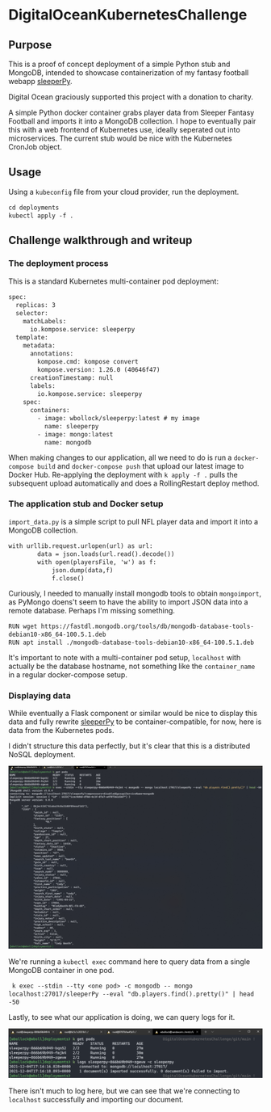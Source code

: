 # DigitalOceanKubernetesChallenge

## Purpose

This is a proof of concept deployment of a simple Python stub and MongoDB, intended to showcase containerization of my fantasy football webapp [sleeperPy](https://github.com/wbollock/sleeperPy).

Digital Ocean graciously supported this project with a donation to charity.

A simple Python docker container grabs player data from Sleeper Fantasy Football and imports it into a MongoDB collection. I hope to eventually pair this with a web frontend of Kubernetes use, ideally seperated out into microservices. The current stub would be nice with the Kubernetes CronJob object.

## Usage

Using a `kubeconfig` file from your cloud provider, run the deployment.
```
cd deployments
kubectl apply -f .
``` 


## Challenge walkthrough and writeup

### The deployment process

This is a standard Kubernetes multi-container pod deployment:
```
spec:
  replicas: 3
  selector:
    matchLabels:
      io.kompose.service: sleeperpy
  template:
    metadata:
      annotations:
        kompose.cmd: kompose convert
        kompose.version: 1.26.0 (40646f47)
      creationTimestamp: null
      labels:
        io.kompose.service: sleeperpy
    spec:
      containers:
        - image: wbollock/sleeperpy:latest # my image
          name: sleeperpy
        - image: mongo:latest
          name: mongodb
```

When making changes to our application, all we need to do is run a `docker-compose build` and `docker-compose push` that upload our latest image to Docker Hub. Re-applying the deployment with `k apply -f .` pulls the subsequent upload automatically and does a RollingRestart deploy method.

### The application stub and Docker setup

`import_data.py` is a simple script to pull NFL player data and import it into a MongoDB collection. 
```
with urllib.request.urlopen(url) as url:
        data = json.loads(url.read().decode())
        with open(playersFile, 'w') as f:
            json.dump(data,f)
            f.close()
```

Curiously, I needed to manually install mongodb tools to obtain `mongoimport`, as PyMongo doens't seem to have the ability to import JSON data into a remote database. Perhaps I'm missing something.

```
RUN wget https://fastdl.mongodb.org/tools/db/mongodb-database-tools-debian10-x86_64-100.5.1.deb
RUN apt install ./mongodb-database-tools-debian10-x86_64-100.5.1.deb
```

It's important to note with a multi-container pod setup, `localhost` with actually be the database hostname, not something like the `container_name` in a regular docker-compose setup.


### Displaying data

While eventually a Flask component or similar would be nice to display this data and fully rewrite [sleeperPy](https://github.com/wbollock/sleeperPy) to be container-compatible, for now, here is data from the Kubernetes pods.

I didn't structure this data perfectly, but it's clear that this is a distributed NoSQL deployment.

![mongodatadisplay](img/mongo_data.png)

We're running a `kubectl exec` command here to query data from a single MongoDB container in one pod.

```
 k exec --stdin --tty <one pod> -c mongodb -- mongo localhost:27017/sleeperPy --eval "db.players.find().pretty()" | head -50
```

Lastly, to see what our application is doing, we can query logs for it.

![sleeperlogs](img/sleeper_logs.png)

There isn't much to log here, but we can see that we're connecting to `localhost` successfully and importing our document.